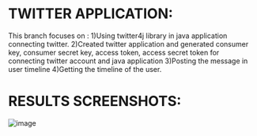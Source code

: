 # TWITTER APPLICATION:

This branch focuses on :
    1)Using twitter4j library in java application connecting twitter.
    2)Created twitter application and generated consumer key, consumer secret key, access token, access secret 
    token for connecting twitter account and java application
    3)Posting the message in user timeline
    4)Getting the timeline of the user.
    
    
# RESULTS SCREENSHOTS:




![image](https://user-images.githubusercontent.com/55702797/99675285-0a8a4d00-2a9d-11eb-8d34-840533f31fb3.png)
